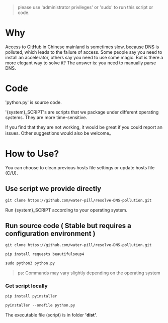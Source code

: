 > please use 'administrator privileges' or 'sudo' to run this script or code.

# Why 

Access to GitHub in Chinese mainland is sometimes slow, because DNS is polluted, which leads to the failure of access. Some people say you need to install an accelerator, others say you need to use some magic. But is there a more elegant way to solve it? The answer is: you need to manually parse DNS.

# Code

'python.py' is source code.

'{system}_SCRIPT's are scripts that we package under different operating systems. They are more time-sensitive.

If you find that they are not working, it would be great if you could report an issues. Other suggestions would also be welcome。

# How to Use?

You can choose to clean previous hosts file settings or update hosts file (C/U).

## Use script we provide directly 

```txt
git clone https://github.com/water-pill/resolve-DNS-pollution.git
```

Run {system}_SCRIPT according to your operating system.


## Run source code ( Stable but requires a configuration environment )

```txt
git clone https://github.com/water-pill/resolve-DNS-pollution.git
```

```python
pip install requests beautifulsoup4
```

```python
sudo python3 python.py
```
> ps: Commands may vary slightly depending on the operating system

### Get script locally

```python
pip install pyinstaller
```

```python
pyinstaller --onefile python.py
```

The executable file (script) is in folder <strong>'dist'</strong>.
